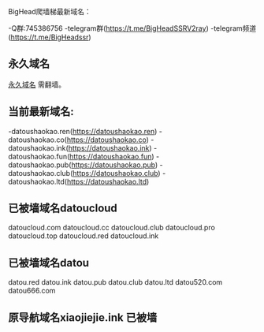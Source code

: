 BigHead爬墙梯最新域名：

-Q群:745386756
-telegram群(https://t.me/BigHeadSSRV2ray)
-telegram频道(https://t.me/BigHeadssr)

## 永久域名

[永久域名](https://datoussr.com) 需翻墙。

## 当前最新域名:

-datoushaokao.ren(https://datoushaokao.ren)
-datoushaokao.co(https://datoushaokao.co) 
-datoushaokao.ink(https://datoushaokao.ink) 
-datoushaokao.fun(https://datoushaokao.fun) 
-datoushaokao.pub(https://datoushaokao.pub) 
-datoushaokao.club(https://datoushaokao.club) 
-datoushaokao.ltd(https://datoushaokao.ltd)
## 已被墙域名datoucloud
datoucloud.com
datoucloud.cc
datoucloud.club
datoucloud.pro
datoucloud.top
datoucloud.red
datoucloud.ink
## 已被墙域名datou
datou.red
datou.ink
datou.pub
datou.club
datou.ltd
datou520.com
datou666.com


## 原导航域名xiaojiejie.ink 已被墙


